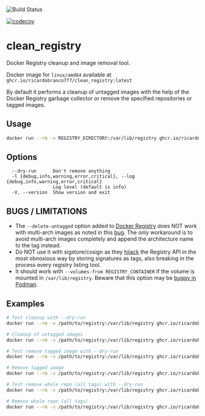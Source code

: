 ![Build Status](https://github.com/ricardobranco777/clean_registry/actions/workflows/ci.yml/badge.svg)

[![codecov](https://codecov.io/gh/ricardobranco777/clean_registry/branch/master/graph/badge.svg)](https://codecov.io/gh/ricardobranco777/clean_registry)

# clean_registry

Docker Registry cleanup and image removal tool.

Docker image for `linux/amd64` available at `ghcr.io/ricardobranco777/clean_registry:latest`

By default it performs a cleanup of untagged images with the help of the Docker Registry garbage collector or remove the specified repositories or tagged images.

## Usage

```bash
docker run --rm -v REGISTRY_DIRECTORY:/var/lib/registry ghcr.io/ricardobranco777/clean_registry [OPTIONS] [REPOSITORY[:TAG]] ...
```

## Options

```
  --dry-run      Don't remove anything
  -l {debug,info,warning,error,critical}, --log {debug,info,warning,error,critical}
                 Log level (default is info)
  -V, --version  Show version and exit
```

## BUGS / LIMITATIONS

- The `--delete-untagged` option added to [Docker Registry](https://github.com/distribution/distribution) does NOT work with multi-arch images as noted in this [bug](https://github.com/distribution/distribution/issues/3178).  The only workaround is to avoid multi-arch images completely and append the architecture name to the tag instead.
- Do NOT use it with sigstore/cosign as they [hijack](https://github.com/sigstore/cosign#registry-api-changes) the Registry API in the most obnoxious way by storing signatures as tags, also breaking in the process every registry listing tool.
- It should work with `--volumes-from REGISTRY_CONTAINER` if the volume is mounted in `/var/lib/registry`.  Beware that this option may be [buggy in Podman](https://github.com/containers/podman/issues/19529).

## Examples

```bash
# Test cleanup with --dry-run
docker run --rm -v /path/to/registry:/var/lib/registry ghcr.io/ricardobranco777/clean_registry --dry-run

# Cleanup of untagged images
docker run --rm -v /path/to/registry:/var/lib/registry ghcr.io/ricardobranco777/clean_registry

# Test remove tagged image with --dry-run
docker run --rm -v /path/to/registry:/var/lib/registry ghcr.io/ricardobranco777/clean_registry --dry-run old_image:latest

# Remove tagged image
docker run --rm -v /path/to/registry:/var/lib/registry ghcr.io/ricardobranco777/clean_registry old_image:latest

# Test remove whole repo (all tags) with --dry-run
docker run --rm -v /path/to/registry:/var/lib/registry ghcr.io/ricardobranco777/clean_registry --dry-run old_image

# Remove whole repo (all tags)
docker run --rm -v /path/to/registry:/var/lib/registry ghcr.io/ricardobranco777/clean_registry old_image
```
